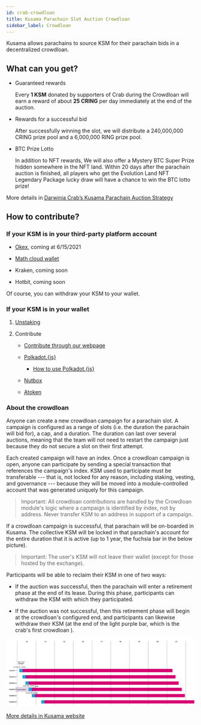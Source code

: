 ```yaml
---
id: crab-crowdloan
title: Kusama Parachain Slot Auction Crowdloan
sidebar_label: Crowdloan
---
```


Kusama allows parachains to source KSM for their parachain bids in a decentralized crowdloan.

## What can you get?

* Guaranteed rewards

  Every **1 KSM** donated by supporters of Crab during the Crowdloan will earn a reward of about **25 CRING** per day immediately at the end of the auction.

* Rewards for a successful bid

  After successfully winning the slot, we will distribute a 240,000,000 CRING prize pool and a 6,000,000 RING prize pool.

* BTC Prize Lotto

  In addition to NFT rewards, We will also offer a Mystery BTC Super Prize hidden somewhere in the NFT land. Within 20 days after the parachain auction is finished, all players who get the Evolution Land NFT Legendary Package lucky draw will have a chance to win the BTC lotto prize!

More details in [Darwinia Crab’s Kusama Parachain Auction Strategy](https://darwinianetwork.medium.com/darwinia-crabs-kusama-parachain-auction-strategy-3f37cbfdfe4)

## How to contribute?

### If your KSM is in your third-party platform account

* [Okex](https://www.ouyi.cc/earn/slotauction), coming at 6/15/2021

* [Math cloud wallet](https://cloud.mathwallet.xyz/#/auction)

* Kraken, coming soon

* Hotbit, coming soon

Of course, you can withdraw your KSM to your wallet.

### If your KSM is in your wallet

1. [Unstaking](./crab-crowdloan-howto-unstaking.md)

2. Contribute

    * [Contribute through our webpage](https://crab.network/plo)

    * [Polkadot.{js}](https://polkadot.js.org/apps/?rpc=wss%3A%2F%2Fkusama-rpc.polkadot.io#/parachains/crowdloan)

    	* [How to use Polkadot.{js}](./crab-crowdloan-howto-polkadotjs.md)

    * [Nutbox](https://polkadot.nutbox.io/#/crowdloan/kusama/parachain/2006)

    * [Atoken](https://atoken-plo.biliangwang.com/plo)


### About the crowdloan

Anyone can create a new crowdloan campaign for a parachain slot. A campaign is configured as a range of slots (i.e. the duration the parachain will bid for), a cap, and a duration. The duration can last over several auctions, meaning that the team will not need to restart the campaign just because they do not secure a slot on their first attempt.

Each created campaign will have an index. Once a crowdloan campaign is open, anyone can participate by sending a special transaction that references the campaign's index. KSM used to participate must be transferable --- that is, not locked for any reason, including staking, vesting, and governance --- because they will be moved into a module-controlled account that was generated uniquely for this campaign.

> Important: All crowdloan contributions are handled by the Crowdloan module's logic where a campaign is identified by index, not by address. Never transfer KSM to an address in support of a campaign.

If a crowdloan campaign is successful, that parachain will be on-boarded in Kusama. The collective KSM will be locked in that parachain's account for the entire duration that it is active (up to 1 year, the fuchsia bar in the below picture).

> Important: The user's KSM will not leave their wallet (except for those hosted by the exchange). 

Participants will be able to reclaim their KSM in one of two ways:

- If the auction was successful, then the parachain will enter a retirement phase at the end of its lease. During this phase, participants can withdraw the KSM with which they participated.

- If the auction was not successful, then this retirement phase will begin at the crowdloan's configured end, and participants can likewise withdraw their KSM (at the end of the light purple bar, which is the crab's first crowdloan ).

![crowdloan.png](./assets/crowdloan/crowdloan.png)

[More details in Kusama website](https://kusama.network/auctions)

